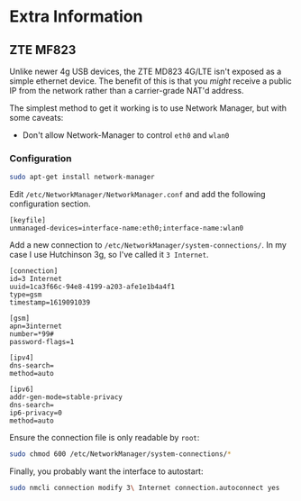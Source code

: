 # Extra Information

## ZTE MF823
Unlike newer 4g USB devices, the ZTE MD823 4G/LTE isn't exposed as a simple ethernet device. The benefit of this is that you *might* receive a public IP from the network rather than a carrier-grade NAT'd address.

The simplest method to get it working is to use Network Manager, but with some caveats:
- Don't allow Network-Manager to control `eth0` and `wlan0`

### Configuration
``` bash
sudo apt-get install network-manager
```

Edit `/etc/NetworkManager/NetworkManager.conf` and add the following configuration section.
``` config
[keyfile]
unmanaged-devices=interface-name:eth0;interface-name:wlan0
```

Add a new connection to `/etc/NetworkManager/system-connections/`. In my case I use Hutchinson 3g, so I've called it `3 Internet`.
``` config
[connection]
id=3 Internet
uuid=1ca3f66c-94e8-4199-a203-afe1e1b4a4f1
type=gsm
timestamp=1619091039

[gsm]
apn=3internet
number=*99#
password-flags=1

[ipv4]
dns-search=
method=auto

[ipv6]
addr-gen-mode=stable-privacy
dns-search=
ip6-privacy=0
method=auto
```

Ensure the connection file is only readable by `root`:
``` bash
sudo chmod 600 /etc/NetworkManager/system-connections/*
```

Finally, you probably want the interface to autostart:
``` bash
sudo nmcli connection modify 3\ Internet connection.autoconnect yes
```

